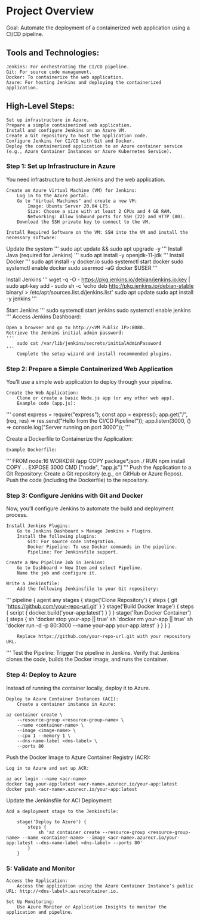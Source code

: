 # Project Overview

Goal: Automate the deployment of a containerized web application using a CI/CD pipeline.

## Tools and Technologies:

    Jenkins: For orchestrating the CI/CD pipeline.
    Git: For source code management.
    Docker: To containerize the web application.
    Azure: For hosting Jenkins and deploying the containerized application.

## High-Level Steps:

    Set up infrastructure in Azure.
    Prepare a simple containerized web application.
    Install and configure Jenkins on an Azure VM.
    Create a Git repository to host the application code.
    Configure Jenkins for CI/CD with Git and Docker.
    Deploy the containerized application to an Azure container service (e.g., Azure Container Instances or Azure Kubernetes Service).

### Step 1: Set up Infrastructure in Azure

You need infrastructure to host Jenkins and the web application.

    Create an Azure Virtual Machine (VM) for Jenkins:
        Log in to the Azure portal.
        Go to "Virtual Machines" and create a new VM:
            Image: Ubuntu Server 20.04 LTS.
            Size: Choose a size with at least 2 CPUs and 4 GB RAM.
            Networking: Allow inbound ports for SSH (22) and HTTP (80).
        Download the SSH private key to connect to the VM.

    Install Required Software on the VM: SSH into the VM and install the necessary software:

Update the system
'''
sudo apt update && sudo apt upgrade -y
'''
Install Java (required for Jenkins)
'''
sudo apt install -y openjdk-11-jdk
'''
Install Docker
'''
sudo apt install -y docker.io
sudo systemctl start docker
sudo systemctl enable docker
sudo usermod -aG docker $USER
'''

Install Jenkins
'''
wget -q -O - https://pkg.jenkins.io/debian/jenkins.io.key | sudo apt-key add -
sudo sh -c 'echo deb http://pkg.jenkins.io/debian-stable binary/ > /etc/apt/sources.list.d/jenkins.list'
sudo apt update
sudo apt install -y jenkins
'''

 Start Jenkins
'''
sudo systemctl start jenkins
sudo systemctl enable jenkins
'''
Access Jenkins Dashboard:

    Open a browser and go to http://<VM_Public_IP>:8080.
    Retrieve the Jenkins initial admin password:
    '''
        sudo cat /var/lib/jenkins/secrets/initialAdminPassword
    '''
        Complete the setup wizard and install recommended plugins.

### Step 2: Prepare a Simple Containerized Web Application

You’ll use a simple web application to deploy through your pipeline.

    Create the Web Application:
        Clone or create a basic Node.js app (or any other web app).
        Example code (app.js):
'''
    const express = require("express");
    const app = express();
    app.get("/", (req, res) => res.send("Hello from the CI/CD Pipeline!"));
    app.listen(3000, () => console.log("Server running on port 3000"));
'''

Create a Dockerfile to Containerize the Application:

    Example Dockerfile:
'''
        FROM node:16
        WORKDIR /app
        COPY package*.json ./
        RUN npm install
        COPY . .
        EXPOSE 3000
        CMD ["node", "app.js"]
'''
        Push the Application to a Git Repository:
        Create a Git repository (e.g., on GitHub or Azure Repos).
        Push the code (including the Dockerfile) to the repository.

### Step 3: Configure Jenkins with Git and Docker

Now, you’ll configure Jenkins to automate the build and deployment process.

    Install Jenkins Plugins:
        Go to Jenkins Dashboard > Manage Jenkins > Plugins.
        Install the following plugins:
            Git: For source code integration.
            Docker Pipeline: To use Docker commands in the pipeline.
            Pipeline: For Jenkinsfile support.

    Create a New Pipeline Job in Jenkins:
        Go to Dashboard > New Item and select Pipeline.
        Name the job and configure it.

    Write a Jenkinsfile:
        Add the following Jenkinsfile to your Git repository:
'''
        pipeline {
            agent any
            stages {
                stage('Clone Repository') {
                    steps {
                        git 'https://github.com/your-repo-url.git'
                    }
                }
                stage('Build Docker Image') {
                    steps {
                        script {
                            docker.build('your-app:latest')
                        }
                    }
                }
                stage('Run Docker Container') {
                    steps {
                        sh 'docker stop your-app || true'
                        sh 'docker rm your-app || true'
                        sh 'docker run -d -p 80:3000 --name your-app your-app:latest'
                    }
                }
            }
        }

        Replace https://github.com/your-repo-url.git with your repository URL.
'''
    Test the Pipeline:
        Trigger the pipeline in Jenkins.
        Verify that Jenkins clones the code, builds the Docker image, and runs the container.

### Step 4: Deploy to Azure

Instead of running the container locally, deploy it to Azure.

    Deploy to Azure Container Instances (ACI):
        Create a container instance in Azure:

    az container create \
        --resource-group <resource-group-name> \
        --name <container-name> \
        --image <image-name> \
        --cpu 1 --memory 1 \
        --dns-name-label <dns-label> \
        --ports 80

Push the Docker Image to Azure Container Registry (ACR):

    Log in to Azure and set up ACR:

    az acr login --name <acr-name>
    docker tag your-app:latest <acr-name>.azurecr.io/your-app:latest
    docker push <acr-name>.azurecr.io/your-app:latest

Update the Jenkinsfile for ACI Deployment:

    Add a deployment stage to the Jenkinsfile:

        stage('Deploy to Azure') {
            steps {
                sh 'az container create --resource-group <resource-group-name> --name <container-name> --image <acr-name>.azurecr.io/your-app:latest --dns-name-label <dns-label> --ports 80'
            }
        }

###  5: Validate and Monitor

    Access the Application:
        Access the application using the Azure Container Instance’s public URL: http://<dns-label>.azurecontainer.io.

    Set Up Monitoring:
        Use Azure Monitor or Application Insights to monitor the application and pipeline.
